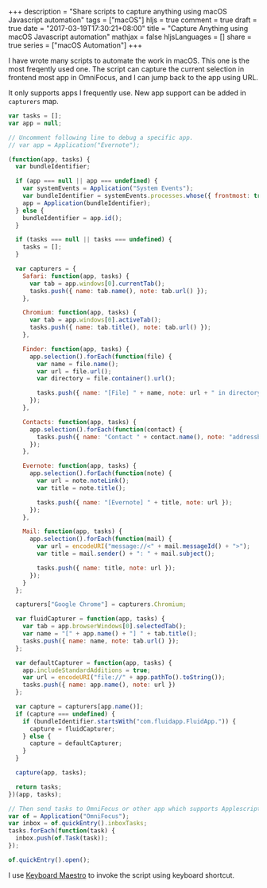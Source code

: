 +++
description = "Share scripts to capture anything using macOS Javascript automation"
tags = ["macOS"]
hljs = true
comment = true
draft = true
date = "2017-03-19T17:30:21+08:00"
title = "Capture Anything using macOS Javascript automation"
mathjax = false
hljsLanguages = []
share = true
series = ["macOS Automation"]
+++

I have wrote many scripts to automate the work in macOS. This one is the most freqently used one. The script can capture the current selection in frontend most app in OmniFocus, and I can jump back to the app using URL.

<!--more-->

It only supports apps I frequently use. New app support can be added in `capturers` map.

```javascript
var tasks = [];
var app = null;

// Uncomment following line to debug a specific app.
// var app = Application("Evernote");

(function(app, tasks) {
  var bundleIdentifier;

  if (app === null || app === undefined) {
    var systemEvents = Application("System Events");
    var bundleIdentifier = systemEvents.processes.whose({ frontmost: true })[0].bundleIdentifier();
    app = Application(bundleIdentifier);
  } else {
    bundleIdentifier = app.id();
  }

  if (tasks === null || tasks === undefined) {
    tasks = [];
  }

  var capturers = {
    Safari: function(app, tasks) {
      var tab = app.windows[0].currentTab();
      tasks.push({ name: tab.name(), note: tab.url() });
    },

    Chromium: function(app, tasks) {
      var tab = app.windows[0].activeTab();
      tasks.push({ name: tab.title(), note: tab.url() });
    },

    Finder: function(app, tasks) {
      app.selection().forEach(function(file) {
        var name = file.name();
        var url = file.url();
        var directory = file.container().url();

        tasks.push({ name: "[File] " + name, note: url + " in directory " + directory });
      });
    },

    Contacts: function(app, tasks) {
      app.selection().forEach(function(contact) {
        tasks.push({ name: "Contact " + contact.name(), note: "addressbook://" + contact.id() });
      });
    },

    Evernote: function(app, tasks) {
      app.selection().forEach(function(note) {
        var url = note.noteLink();
        var title = note.title();

        tasks.push({ name: "[Evernote] " + title, note: url });
      });
    },

    Mail: function(app, tasks) {
      app.selection().forEach(function(mail) {
        var url = encodeURI("message://<" + mail.messageId() + ">");
        var title = mail.sender() + ": " + mail.subject();

        tasks.push({ name: title, note: url });
      });
    }
  };

  capturers["Google Chrome"] = capturers.Chromium;

  var fluidCapturer = function(app, tasks) {
    var tab = app.browserWindows[0].selectedTab();
    var name = "[" + app.name() + "] " + tab.title();
    tasks.push({ name: name, note: tab.url() });
  };

  var defaultCapturer = function(app, tasks) {
    app.includeStandardAdditions = true;
    var url = encodeURI("file://" + app.pathTo().toString());
    tasks.push({ name: app.name(), note: url })
  };

  var capture = capturers[app.name()];
  if (capture === undefined) {
    if (bundleIdentifier.startsWith("com.fluidapp.FluidApp.")) {
      capture = fluidCapturer;
    } else {
      capture = defaultCapturer;
    }
  }

  capture(app, tasks);

  return tasks;
})(app, tasks);

// Then send tasks to OmniFocus or other app which supports Applescript automation.
var of = Application("OmniFocus");
var inbox = of.quickEntry().inboxTasks;
tasks.forEach(function(task) {
  inbox.push(of.Task(task));
});

of.quickEntry().open();
```

I use [Keyboard Maestro](https://www.keyboardmaestro.com/main/) to invoke the script using keyboard shortcut.
